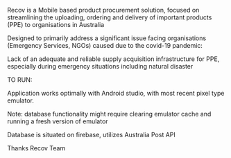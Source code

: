 Recov is a Mobile based product procurement solution, focused on streamlining the uploading, ordering and delivery of important products (PPE) to organisations in Australia

Designed to primarily address a significant issue facing organisations (Emergency Services, NGOs) caused due to the covid-19 pandemic: 

Lack of an adequate and reliable supply acquisition infrastructure for PPE, especially during emergency situations including natural disaster

TO RUN:

Application works optimally with Android studio, with most recent pixel type emulator. 

Note: database functionality might require clearing emulator cache and running a fresh version of emulator

Database is situated on firebase, utilizes Australia Post API

Thanks
Recov Team